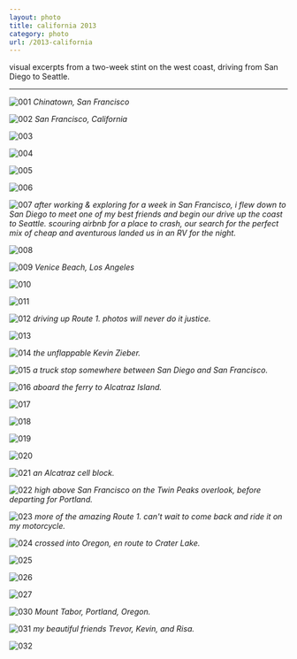 ```yaml
---
layout: photo
title: california 2013
category: photo
url: /2013-california
---
```


visual excerpts from a two-week stint on the west coast, driving from San Diego to Seattle.

---

![001](../img/photo/2013-california/001.jpg)
_Chinatown, San Francisco_

![002](../img/photo/2013-california/002.jpg)
_San Francisco, California_

![003](../img/photo/2013-california/003.jpg)

![004](../img/photo/2013-california/004.jpg)

![005](../img/photo/2013-california/005.jpg)

![006](../img/photo/2013-california/006.jpg)

![007](../img/photo/2013-california/007.jpg)
_after working & exploring for a week in San Francisco, i flew down to San Diego to meet one of my best friends and begin our drive up the coast to Seattle. scouring airbnb for a place to crash, our search for the perfect mix of cheap and aventurous landed us in an RV for the night._

![008](../img/photo/2013-california/008.jpg)

![009](../img/photo/2013-california/009.jpg)
_Venice Beach, Los Angeles_

![010](../img/photo/2013-california/010.jpg)

![011](../img/photo/2013-california/011.jpg)

![012](../img/photo/2013-california/012.jpg)
_driving up Route 1. photos will never do it justice._

![013](../img/photo/2013-california/013.jpg)

![014](../img/photo/2013-california/014.jpg)
_the unflappable Kevin Zieber._

![015](../img/photo/2013-california/015.jpg)
_a truck stop somewhere between San Diego and San Francisco._

![016](../img/photo/2013-california/016.jpg)
_aboard the ferry to Alcatraz Island._

![017](../img/photo/2013-california/017.jpg)

![018](../img/photo/2013-california/018.jpg)

![019](../img/photo/2013-california/019.jpg)

![020](../img/photo/2013-california/020.jpg)

![021](../img/photo/2013-california/021.jpg)
_an Alcatraz cell block._

![022](../img/photo/2013-california/022.jpg)
_high above San Francisco on the Twin Peaks overlook, before departing for Portland._

![023](../img/photo/2013-california/023.jpg)
_more of the amazing Route 1. can't wait to come back and ride it on my motorcycle._

![024](../img/photo/2013-california/024.jpg)
_crossed into Oregon, en route to Crater Lake._

![025](../img/photo/2013-california/025.jpg)

![026](../img/photo/2013-california/026.jpg)

![027](../img/photo/2013-california/027.jpg)

![030](../img/photo/2013-california/030.jpg)
_Mount Tabor, Portland, Oregon._

![031](../img/photo/2013-california/031.jpg)
_my beautiful friends Trevor, Kevin, and Risa._

![032](../img/photo/2013-california/032.jpg)


